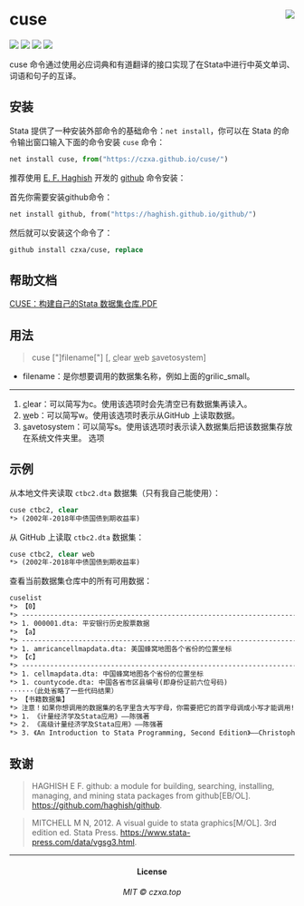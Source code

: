 cuse<img src="https://czxa.github.io/cuse/assets/cuse-fit.png" align="right" />
========================================================
[![](https://img.shields.io/badge/build-passing-brightgreen.svg?style=plastic)](https:czxa.top) [![](https://img.shields.io/badge/Stata-cuse-brightgreen.svg?style=plastic)](https://czxa.top) [![](https://img.shields.io/badge/github-Stata-orange.svg?style=plastic)](https://czxa.top) [![](https://img.shields.io/badge/platform-Windows_OS|Mac_OS-orange.svg?style=plastic)](https://czxa.top)

cuse 命令通过使用必应词典和有道翻译的接口实现了在Stata中进行中英文单词、词语和句子的互译。

安装
--------

Stata 提供了一种安装外部命令的基础命令：`net install`，你可以在 Stata 的命令输出窗口输入下面的命令安装 `cuse` 命令：

```py
net install cuse, from("https://czxa.github.io/cuse/")
```

推荐使用 [E. F. Haghish](https://github.com/haghish) 开发的 [github](https://github.com/haghish/github) 命令安装：

首先你需要安装github命令：

```stata
net install github, from("https://haghish.github.io/github/")
```

然后就可以安装这个命令了：

```stata
github install czxa/cuse, replace
```

帮助文档
--------

[CUSE：构建自己的Stata 数据集仓库.PDF](https://czxa.github.io/cuse/cuse-paper/cuse.pdf)

用法
--------

> cuse ["]filename["] [, <u>c</u>lear <u>w</u>eb <u>s</u>avetosystem]

* filename：是你想要调用的数据集名称，例如上面的grilic_small。

--------

1. <u>c</u>lear：可以简写为c。使用该选项时会先清空已有数据集再读入。
2. <u>w</u>eb：可以简写w。使用该选项时表示从GitHub 上读取数据。
3. <u>s</u>avetosystem：可以简写s。使用该选项时表示读入数据集后把该数据集存放在系统文件夹里。
选项


示例
--------

从本地文件夹读取 `ctbc2.dta` 数据集（只有我自己能使用）：

```stata
cuse ctbc2, clear
*> (2002年-2018年中债国债到期收益率)
```

从 GitHub 上读取 `ctbc2.dta` 数据集：

```stata
cuse ctbc2, clear web
*> (2002年-2018年中债国债到期收益率)
```

查看当前数据集仓库中的所有可用数据：

```stata
cuselist
*> 【0】
*> ----------------------------------------------------------------------
*> 1. 000001.dta: 平安银行历史股票数据
*> 【a】
*> ----------------------------------------------------------------------
*> 1. amricancellmapdata.dta: 美国蜂窝地图各个省份的位置坐标
*> 【c】
*> ----------------------------------------------------------------------
*> 1. cellmapdata.dta: 中国蜂窝地图各个省份的位置坐标
*> 1. countycode.dta: 中国各省市区县编号(即身份证前六位号码)
······（此处省略了一些代码结果）
*> 【书籍数据集】
*> 注意！如果你想调用的数据集的名字里含大写字母，你需要把它的首字母调成小写才能调用!
*> 1. 《计量经济学及Stata应用》——陈强著
*> 2. 《高级计量经济学及Stata应用》——陈强著
*> 3. 《An Introduction to Stata Programming, Second Edition》——Christopher F. Baum著
```


致谢
-----

> HAGHISH E F. github: a module for building, searching, installing, managing, and mining stata packages from github[EB/OL].
https://github.com/haghish/github.

> MITCHELL M N, 2012. A visual guide to stata graphics[M/OL]. 3rd edition ed. Stata Press. https://www.stata-press.com/data/vgsg3.html.


------------

<h4 align="center">

License

</h4>

<h6 align="center">

MIT © czxa.top

</h6>
